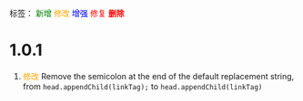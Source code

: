 标签：
<font color=green>新增</font>
<font color=orange>修改</font>
<font color=blue>增强</font>
<font color=red>修复</font>
<font color=red><strong>删除</strong></font>


# 1.0.1
1. <font color=orange>修改</font> Remove the semicolon at the end of the default replacement string, from `head.appendChild(linkTag);` to `head.appendChild(linkTag)`
